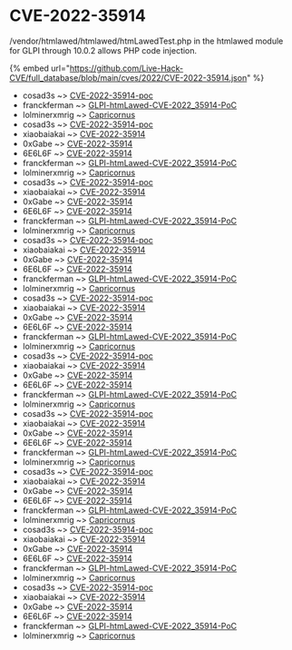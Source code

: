# CVE-2022-35914

/vendor/htmlawed/htmlawed/htmLawedTest.php in the htmlawed module for GLPI through 10.0.2 allows PHP code injection.

{% embed url="https://github.com/Live-Hack-CVE/full_database/blob/main/cves/2022/CVE-2022-35914.json" %}


* cosad3s ~> [CVE-2022-35914-poc](https://www.alice-snow.ru/2022/database/cve-2022-35914/cve-2022-35914-poc-cosad3s)
* franckferman ~> [GLPI-htmLawed-CVE-2022_35914-PoC](https://www.alice-snow.ru/2022/database/cve-2022-35914/glpi-htmlawed-cve-2022_35914-poc-franckferman)
* lolminerxmrig ~> [Capricornus](https://www.alice-snow.ru/2022/database/cve-2022-35914/capricornus-lolminerxmrig)
* cosad3s ~> [CVE-2022-35914-poc](https://www.alice-snow.ru/2022/database/cve-2022-35914/cve-2022-35914-poc-cosad3s)
* xiaobaiakai ~> [CVE-2022-35914](https://www.alice-snow.ru/2022/database/cve-2022-35914/cve-2022-35914-xiaobaiakai)
* 0xGabe ~> [CVE-2022-35914](https://www.alice-snow.ru/2022/database/cve-2022-35914/cve-2022-35914-0xgabe)
* 6E6L6F ~> [CVE-2022-35914](https://www.alice-snow.ru/2022/database/cve-2022-35914/cve-2022-35914-6e6l6f)
* franckferman ~> [GLPI-htmLawed-CVE-2022_35914-PoC](https://www.alice-snow.ru/2022/database/cve-2022-35914/glpi-htmlawed-cve-2022_35914-poc-franckferman)
* lolminerxmrig ~> [Capricornus](https://www.alice-snow.ru/2022/database/cve-2022-35914/capricornus-lolminerxmrig)
* cosad3s ~> [CVE-2022-35914-poc](https://www.alice-snow.ru/2022/database/cve-2022-35914/cve-2022-35914-poc-cosad3s)
* xiaobaiakai ~> [CVE-2022-35914](https://www.alice-snow.ru/2022/database/cve-2022-35914/cve-2022-35914-xiaobaiakai)
* 0xGabe ~> [CVE-2022-35914](https://www.alice-snow.ru/2022/database/cve-2022-35914/cve-2022-35914-0xgabe)
* 6E6L6F ~> [CVE-2022-35914](https://www.alice-snow.ru/2022/database/cve-2022-35914/cve-2022-35914-6e6l6f)
* franckferman ~> [GLPI-htmLawed-CVE-2022_35914-PoC](https://www.alice-snow.ru/2022/database/cve-2022-35914/glpi-htmlawed-cve-2022_35914-poc-franckferman)
* lolminerxmrig ~> [Capricornus](https://www.alice-snow.ru/2022/database/cve-2022-35914/capricornus-lolminerxmrig)
* cosad3s ~> [CVE-2022-35914-poc](https://www.alice-snow.ru/2022/database/cve-2022-35914/cve-2022-35914-poc-cosad3s)
* xiaobaiakai ~> [CVE-2022-35914](https://www.alice-snow.ru/2022/database/cve-2022-35914/cve-2022-35914-xiaobaiakai)
* 0xGabe ~> [CVE-2022-35914](https://www.alice-snow.ru/2022/database/cve-2022-35914/cve-2022-35914-0xgabe)
* 6E6L6F ~> [CVE-2022-35914](https://www.alice-snow.ru/2022/database/cve-2022-35914/cve-2022-35914-6e6l6f)
* franckferman ~> [GLPI-htmLawed-CVE-2022_35914-PoC](https://www.alice-snow.ru/2022/database/cve-2022-35914/glpi-htmlawed-cve-2022_35914-poc-franckferman)
* lolminerxmrig ~> [Capricornus](https://www.alice-snow.ru/2022/database/cve-2022-35914/capricornus-lolminerxmrig)
* cosad3s ~> [CVE-2022-35914-poc](https://www.alice-snow.ru/2022/database/cve-2022-35914/cve-2022-35914-poc-cosad3s)
* xiaobaiakai ~> [CVE-2022-35914](https://www.alice-snow.ru/2022/database/cve-2022-35914/cve-2022-35914-xiaobaiakai)
* 0xGabe ~> [CVE-2022-35914](https://www.alice-snow.ru/2022/database/cve-2022-35914/cve-2022-35914-0xgabe)
* 6E6L6F ~> [CVE-2022-35914](https://www.alice-snow.ru/2022/database/cve-2022-35914/cve-2022-35914-6e6l6f)
* franckferman ~> [GLPI-htmLawed-CVE-2022_35914-PoC](https://www.alice-snow.ru/2022/database/cve-2022-35914/glpi-htmlawed-cve-2022_35914-poc-franckferman)
* lolminerxmrig ~> [Capricornus](https://www.alice-snow.ru/2022/database/cve-2022-35914/capricornus-lolminerxmrig)
* cosad3s ~> [CVE-2022-35914-poc](https://www.alice-snow.ru/2022/database/cve-2022-35914/cve-2022-35914-poc-cosad3s)
* xiaobaiakai ~> [CVE-2022-35914](https://www.alice-snow.ru/2022/database/cve-2022-35914/cve-2022-35914-xiaobaiakai)
* 0xGabe ~> [CVE-2022-35914](https://www.alice-snow.ru/2022/database/cve-2022-35914/cve-2022-35914-0xgabe)
* 6E6L6F ~> [CVE-2022-35914](https://www.alice-snow.ru/2022/database/cve-2022-35914/cve-2022-35914-6e6l6f)
* franckferman ~> [GLPI-htmLawed-CVE-2022_35914-PoC](https://www.alice-snow.ru/2022/database/cve-2022-35914/glpi-htmlawed-cve-2022_35914-poc-franckferman)
* lolminerxmrig ~> [Capricornus](https://www.alice-snow.ru/2022/database/cve-2022-35914/capricornus-lolminerxmrig)
* cosad3s ~> [CVE-2022-35914-poc](https://www.alice-snow.ru/2022/database/cve-2022-35914/cve-2022-35914-poc-cosad3s)
* xiaobaiakai ~> [CVE-2022-35914](https://www.alice-snow.ru/2022/database/cve-2022-35914/cve-2022-35914-xiaobaiakai)
* 0xGabe ~> [CVE-2022-35914](https://www.alice-snow.ru/2022/database/cve-2022-35914/cve-2022-35914-0xgabe)
* 6E6L6F ~> [CVE-2022-35914](https://www.alice-snow.ru/2022/database/cve-2022-35914/cve-2022-35914-6e6l6f)
* franckferman ~> [GLPI-htmLawed-CVE-2022_35914-PoC](https://www.alice-snow.ru/2022/database/cve-2022-35914/glpi-htmlawed-cve-2022_35914-poc-franckferman)
* lolminerxmrig ~> [Capricornus](https://www.alice-snow.ru/2022/database/cve-2022-35914/capricornus-lolminerxmrig)
* cosad3s ~> [CVE-2022-35914-poc](https://www.alice-snow.ru/2022/database/cve-2022-35914/cve-2022-35914-poc-cosad3s)
* xiaobaiakai ~> [CVE-2022-35914](https://www.alice-snow.ru/2022/database/cve-2022-35914/cve-2022-35914-xiaobaiakai)
* 0xGabe ~> [CVE-2022-35914](https://www.alice-snow.ru/2022/database/cve-2022-35914/cve-2022-35914-0xgabe)
* 6E6L6F ~> [CVE-2022-35914](https://www.alice-snow.ru/2022/database/cve-2022-35914/cve-2022-35914-6e6l6f)
* franckferman ~> [GLPI-htmLawed-CVE-2022_35914-PoC](https://www.alice-snow.ru/2022/database/cve-2022-35914/glpi-htmlawed-cve-2022_35914-poc-franckferman)
* lolminerxmrig ~> [Capricornus](https://www.alice-snow.ru/2022/database/cve-2022-35914/capricornus-lolminerxmrig)
* cosad3s ~> [CVE-2022-35914-poc](https://www.alice-snow.ru/2022/database/cve-2022-35914/cve-2022-35914-poc-cosad3s)
* xiaobaiakai ~> [CVE-2022-35914](https://www.alice-snow.ru/2022/database/cve-2022-35914/cve-2022-35914-xiaobaiakai)
* 0xGabe ~> [CVE-2022-35914](https://www.alice-snow.ru/2022/database/cve-2022-35914/cve-2022-35914-0xgabe)
* 6E6L6F ~> [CVE-2022-35914](https://www.alice-snow.ru/2022/database/cve-2022-35914/cve-2022-35914-6e6l6f)
* franckferman ~> [GLPI-htmLawed-CVE-2022_35914-PoC](https://www.alice-snow.ru/2022/database/cve-2022-35914/glpi-htmlawed-cve-2022_35914-poc-franckferman)
* lolminerxmrig ~> [Capricornus](https://www.alice-snow.ru/2022/database/cve-2022-35914/capricornus-lolminerxmrig)
* cosad3s ~> [CVE-2022-35914-poc](https://www.alice-snow.ru/2022/database/cve-2022-35914/cve-2022-35914-poc-cosad3s)
* xiaobaiakai ~> [CVE-2022-35914](https://www.alice-snow.ru/2022/database/cve-2022-35914/cve-2022-35914-xiaobaiakai)
* 0xGabe ~> [CVE-2022-35914](https://www.alice-snow.ru/2022/database/cve-2022-35914/cve-2022-35914-0xgabe)
* 6E6L6F ~> [CVE-2022-35914](https://www.alice-snow.ru/2022/database/cve-2022-35914/cve-2022-35914-6e6l6f)
* franckferman ~> [GLPI-htmLawed-CVE-2022_35914-PoC](https://www.alice-snow.ru/2022/database/cve-2022-35914/glpi-htmlawed-cve-2022_35914-poc-franckferman)
* lolminerxmrig ~> [Capricornus](https://www.alice-snow.ru/2022/database/cve-2022-35914/capricornus-lolminerxmrig)